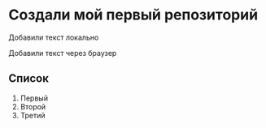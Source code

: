 # Создали мой первый репозиторий

Добавили текст локально

Добавили текст через браузер

## Список
1. Первый
2. Второй
3. Третий
